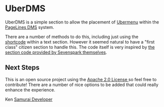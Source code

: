 UberDMS
=======

UberDMS is a simple section to allow the placement of [Ubermenu](http://sevenspark.com/goods/ubermenu-responsive-mega-menu) within the [PageLines DMS](http://www.pagelines.com) system.

There are a number of methods to do this, including just using the [shortcode](http://codex.wordpress.org/Shortcode) within a text section. However it seemed natural to have a "first class" citizen section to handle this. The code itself is very inspired by [the section code provided by Sevenspark themselves](http://sevenspark.com/docs/ubermenu-pagelines-dms).


Next Steps
----------

This is an open source project using the [Apache 2.0 License ](http://opensource.org/licenses/Apache-2.0) so feel free to contribute! There are a number of nice options to be added that could really enhance the experience.


Ken
[Samurai Developer](http://www.samuraideveloper.com)
